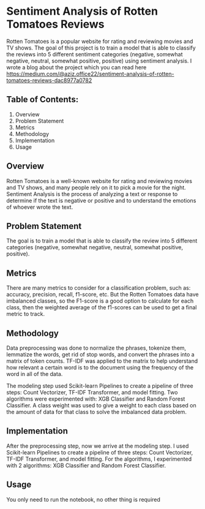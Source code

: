 # Sentiment Analysis of Rotten Tomatoes Reviews
Rotten Tomatoes is a popular website for rating and reviewing movies and TV shows.
The goal of this project is to train a model that is able to classify the reviews into 5 different sentiment categories
(negative, somewhat negative, neutral, somewhat positive, positive) using sentiment analysis.
I wrote a blog about the project which you can read here https://medium.com/@aziz.office22/sentiment-analysis-of-rotten-tomatoes-reviews-dac8977a0782

## Table of Contents:
1. Overview
2. Problem Statement
3. Metrics
4. Methodology
5. Implementation
6. Usage

## Overview
Rotten Tomatoes is a well-known website for rating and reviewing movies and TV shows,
and many people rely on it to pick a movie for the night. Sentiment Analysis is the process of analyzing a text
or response to determine if the text is negative or positive and to understand the emotions of whoever wrote the text.

## Problem Statement
The goal is to train a model that is able to classify the review into 5 different categories
(negative, somewhat negative, neutral, somewhat positive, positive).

## Metrics
There are many metrics to consider for a classification problem, such as:
accuracy, precision, recall, f1-score, etc. But the Rotten Tomatoes data have imbalanced classes,
so the F1-score is a good option to calculate for each class,
then the weighted average of the f1-scores can be used to get a final metric to track.

## Methodology
Data preprocessing was done to normalize the phrases, tokenize them, lemmatize the words,
get rid of stop words, and convert the phrases into a matrix of token counts.
TF-IDF was applied to the matrix to help understand how relevant a certain word is to the document
using the frequency of the word in all of the data.

The modeling step used Scikit-learn Pipelines to create a pipeline of three steps: Count Vectorizer,
TF-IDF Transformer, and model fitting. Two algorithms were experimented with: XGB Classifier and Random Forest Classifier.
A class weight was used to give a weight to each class based on the amount of data for that class to solve the imbalanced data problem.

## Implementation
After the preprocessing step, now we arrive at the modeling step.
I used Scikit-learn Pipelines to create a pipeline of three steps: Count Vectorizer, TF-IDF Transformer,
and model fitting. For the algorithms, I experimented with 2 algorithms: XGB Classifier and Random Forest Classifier.

## Usage
You only need to run the notebook, no other thing is required

